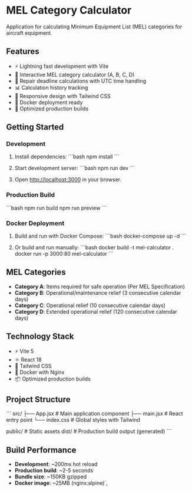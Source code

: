 # MEL Category Calculator

Application for calculating Minimum Equipment List (MEL) categories for aircraft equipment.

## Features

- ⚡ Lightning fast development with Vite
- 🔧 Interactive MEL category calculator (A, B, C, D)
- 📅 Repair deadline calculations with UTC time handling
- 📊 Calculation history tracking
- 📱 Responsive design with Tailwind CSS
- 🐳 Docker deployment ready
- 🚀 Optimized production builds

## Getting Started

### Development

1. Install dependencies:
   \`\`\`bash
   npm install
   \`\`\`

2. Start development server:
   \`\`\`bash
   npm run dev
   \`\`\`

3. Open [http://localhost:3000](http://localhost:3000) in your browser.

### Production Build

\`\`\`bash
npm run build
npm run preview
\`\`\`

### Docker Deployment

1. Build and run with Docker Compose:
   \`\`\`bash
   docker-compose up -d
   \`\`\`

2. Or build and run manually:
   \`\`\`bash
   docker build -t mel-calculator .
   docker run -p 3000:80 mel-calculator
   \`\`\`

## MEL Categories

- **Category A**: Items required for safe operation (Per MEL Specification)
- **Category B**: Operational/maintenance relief (3 consecutive calendar days)
- **Category C**: Operational relief (10 consecutive calendar days)  
- **Category D**: Extended operational relief (120 consecutive calendar days)

## Technology Stack

- ⚡ Vite 5
- ⚛️ React 18
- 🎨 Tailwind CSS
- 🐳 Docker with Nginx
- 📦 Optimized production builds

## Project Structure

\`\`\`
src/
├── App.jsx          # Main application component
├── main.jsx         # React entry point
└── index.css        # Global styles with Tailwind

public/              # Static assets
dist/                # Production build output (generated)
\`\`\`

## Build Performance

- **Development**: ~200ms hot reload
- **Production build**: ~2-5 seconds
- **Bundle size**: ~150KB gzipped
- **Docker image**: ~25MB (nginx:alpine)`,


